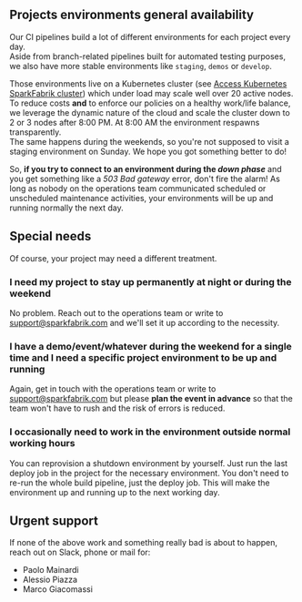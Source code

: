 ## Projects environments general availability

Our CI pipelines build a lot of different environments for each project every day.  
Aside from branch-related pipelines built for automated testing purposes, we also have more stable environments like `staging`, `demos` or `develop`.

Those environments live on a Kubernetes cluster (see [Access Kubernetes SparkFabrik cluster](../guides/local-development-environment-configuration.md#log-into-gcloud)) which under load may scale well over 20 active nodes. To reduce costs **and** to enforce our policies on a healthy work/life balance, we leverage the dynamic nature of the cloud and scale the cluster down to 2 or 3 nodes after 8:00 PM. At 8:00 AM the environment respawns transparently.  
The same happens during the weekends, so you're not supposed to visit a staging environment on Sunday. We hope you got something better to do!

So, **if you try to connect to an environment during the _down phase_** and you get something like a _503 Bad gateway_ error, don't fire the alarm! As long as nobody on the operations team communicated scheduled or unscheduled maintenance activities, your environments will be up and running normally the next day.

## Special needs

Of course, your project may need a different treatment.

### I need my project to stay up permanently at night or during the weekend

No problem. Reach out to the operations team or write to <support@sparkfabrik.com> and we'll set it up according to the necessity.

### I have a demo/event/whatever during the weekend for a single time and I need a specific project environment to be up and running

Again, get in touch with the operations team or write to <support@sparkfabrik.com> but please **plan the event in advance** so that the team won't have to rush and the risk of errors is reduced.

### I occasionally need to work in the environment outside normal working hours

You can reprovision a shutdown environment by yourself. Just run the last deploy job in the project for the necessary environment. You don't need to re-run the whole build pipeline, just the deploy job. This will make the environment up and running up to the next working day.

## Urgent support

If none of the above work and something really bad is about to happen, reach out on Slack, phone or mail for:

* Paolo Mainardi
* Alessio Piazza
* Marco Giacomassi
